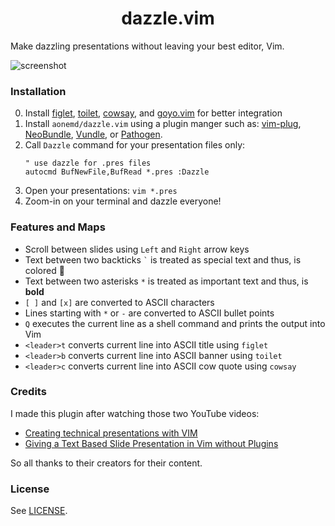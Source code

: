 <div align="center">
  <h1>
    dazzle.vim
  </h1>
</div>

Make dazzling presentations without leaving your best editor, Vim.

![screenshot](https://user-images.githubusercontent.com/16504838/110614591-2aa06200-819b-11eb-8fe1-772730a9fb81.png)

### Installation

0. Install [figlet](http://www.figlet.org/),
   [toilet](http://caca.zoy.org/wiki/toilet),
   [cowsay](https://web.archive.org/web/20071026043648/http://www.nog.net/~tony/warez/cowsay.shtml),
   and [goyo.vim](https://github.com/junegunn/goyo.vim) for better integration
1. Install `aonemd/dazzle.vim` using a plugin manger such as:
    [vim-plug](https://github.com/junegunn/vim-plug),
    [NeoBundle](https://github.com/Shougo/neobundle.vim),
    [Vundle](https://github.com/gmarik/Vundle.vim), or
    [Pathogen](https://github.com/tpope/vim-pathogen).
2. Call `Dazzle` command for your presentation files only:
    ```viml
    " use dazzle for .pres files
    autocmd BufNewFile,BufRead *.pres :Dazzle
    ```
3. Open your presentations: `vim *.pres`
4. Zoom-in on your terminal and dazzle everyone!

### Features and Maps

- Scroll between slides using `Left` and `Right` arrow keys
- Text between two backticks `` ` `` is treated as special text and thus, is colored 🍎
- Text between two asterisks `*` is treated as important text and thus, is **bold**
- `[ ]` and `[x]` are converted to ASCII characters
- Lines starting with `*` or `-` are converted to ASCII bullet points
- `Q` executes the current line as a shell command and prints the output into Vim
- `<leader>t` converts current line into ASCII title using `figlet`
- `<leader>b` converts current line into ASCII banner using `toilet`
- `<leader>c` converts current line into ASCII cow quote using `cowsay`

### Credits

I made this plugin after watching those two YouTube videos:
  - [Creating technical presentations with VIM](https://www.youtube.com/watch?v=GDa7hrbcCB8)
  - [Giving a Text Based Slide Presentation in Vim without Plugins](https://www.youtube.com/watch?v=7fIR55kkTwc)

So all thanks to their creators for their content.

### License

See [LICENSE](https://github.com/aonemd/dazzle.vim/blob/master/LICENSE).
